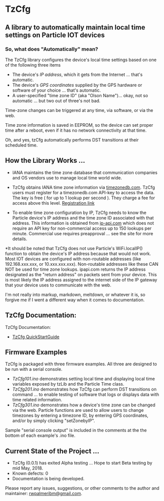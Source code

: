 # TzCfg

## A library to automatically maintain local time settings on Particle IOT devices

### So, what does "Automatically" mean?
The TzCfg library configures the device's local time settings based on one of the following three items
* The device's *IP address*, which it gets from the Internet ... that's automatic.
* The device's *GPS coordinates* supplied by the GPS hardware or software of your choice ... that's automatic.
* A user-specified "time zone ID" (aka "Olson Name")... okay, not so automatic ... but two out of three's not bad.  

Time-zone changes can be triggered at any time, via software, or via the web. 

Time zone information is saved in EEPROM, so the device can set proper time after a reboot, even if it has no network connectivity at that time.

Oh, and yes, tzCfg automatically performs DST transitions at their scheduled time.


## How the Library Works ...

* IANA maintains the time zone database that communication companies and OS vendors use to manage local time world wide. 

* TzCfg obtains IANA time zone information via [timezonedb.com](https://timezonedb.com). TzCfg users must register for a timezonedb.com API-key to access the data. The key is free ( for up to 1 lookup per second ). They charge a fee for access above this level. [Registration link](http://timezonedb.com/register)

* To enable time zone configuration by IP, TzCfg needs to know the Particle device's IP address and the time zone ID associated with that address. This information is obtained from [ip-api.com](http://ip-api.com) which does not require an API key for non-commercial access up to 150 lookups per minute. Commercial use requires preapproval ... see the site for more details.  

*It should be noted that TzCfg does not use Particle's WiFi.localIP() function to obtain the device's IP address because that would not work.  Most IOT devices are configured with non-routable addresses (like 192.168.xxx.xxx, or 10.xxx.xxx.xxx). Non-routable addresses like these CAN NOT be used for time zone lookups. ipapi.com returns the IP address designated as the "return address" on packets sent from your device. This is most likely the IP address assigned to the internet side of the IP gateway that your device uses to communicate with the web. 

I'm not really into markup, markdown, meltdown, or whatever it is, so forgive me if I went a different way when it comes to documentation. 

## TzCfg Documentation:

TzCfg Documentation: 
* [TzCfg QuickStartGuide](https://docs.google.com/document/d/e/2PACX-1vQL7RNLxRsPbv9EC9xgdZFwIcbJHS-eEm-ocAxOIScUA4sIZUem_HSJZbh2hFMzVZ7V2BmjUy5fAJlr/pub)


##	Firmware Examples
TzCfg is packaged with three firmware examples. All three are designed to be run with a serial console.
*	*TzCfg101.ino* demonstrates setting local time and displaying local time variables exposed by tzLib and the Particle Time class.
*	*TzCfg201.ino* demonstrates how TzCfg can perform DST transitions on command ... to enable testing of software that logs or displays data with time related information. 
*	*TzCfg301.ino* demonstrates how a device's time zone can be changed via the web. Particle functions are used to allow users to change timezones by entering a timezone ID, by entering GPS coordinates, and/or by simply clicking "setZonebyIP".  

Sample "serial console output" is included in the comments at the the bottom of each example's .ino file.

## Current State of the Project ...

* TzCfg (0.0.1) has exited Alpha testing ... Hope to start Beta testing by mid May, 2018.
* Known defects: 0
* Documentation is being developed. 
				
Please report any issues, suggestions, or other comments to the author and maintainer: rwpalmeribm@gmail.com.

	   





